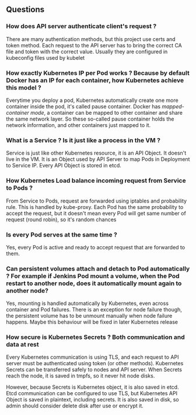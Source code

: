 ## Questions

### How does API server authenticate client's request ?
There are many authentication methods, but this project use certs and token method.
Each request to the API server has to bring the correct CA file and token with the correct value.
Usually they are configured in kubeconfig files used by kubelet


### How exactly Kubernetes IP per Pod works ? Because by default Docker has an IP for each container, how Kubernetes achieve this model ?
Everytime you deploy a pod, Kubernetes automatically create one more container inside the pod, it's called pause container.
Docker has *mapped-container mode*, a container can be mapped to other container and share the same network layer.
So these so-called pause container holds the network information, and other containers just mapped to it.


### What is a Service ? Is it just like a process in the VM ?
Service is just like other Kubernetes resource, it is an API Object.
It doesn't live in the VM. It is an Object used by API Server to map Pods in Deployment to Service IP.
Every API Object is stored in etcd.


### How Kubernetes Load balance incoming request from Service to Pods ?
From Service to Pods, request are forwarded using iptables and probability rule. This is handled by kube-proxy.
Each Pod has the same probability to accept the request, but it doesn't mean every Pod will get same number of request (round robin), so it's random chances


### Is every Pod serves at the same time ? 
Yes, every Pod is active and ready to accept request that are forwarded to them.


### Can persistent volumes attach and detach to Pod automatically ? For example if Jenkins Pod mount a volume, when the Pod restart to another node, does it automatically mount again to another node?
Yes, mounting is handled automatically by Kubernetes, even across container and Pod failures. There is an exception for node failure though,
the persistent volume has to be unmount manually when node failure happens.
Maybe this behaviour will be fixed in later Kubernetes release


### How secure is Kubernetes Secrets ? Both communication and data at rest
Every Kubernetes communication is using TLS, and each request to API server must be authenticated using token (or other methods).
Kubernetes Secrets can be transferred safely to nodes and API server.
When Secrets reach the node, it is saved in tmpfs, so it never hit node disks.

However, because Secrets is Kubernetes object, it is also saved in etcd.
Etcd communication can be configured to use TLS, but Kubernetes API Object is saved in plaintext, including secrets.
It is also saved in disk, so admin should consider delete disk after use or encrypt it. 
